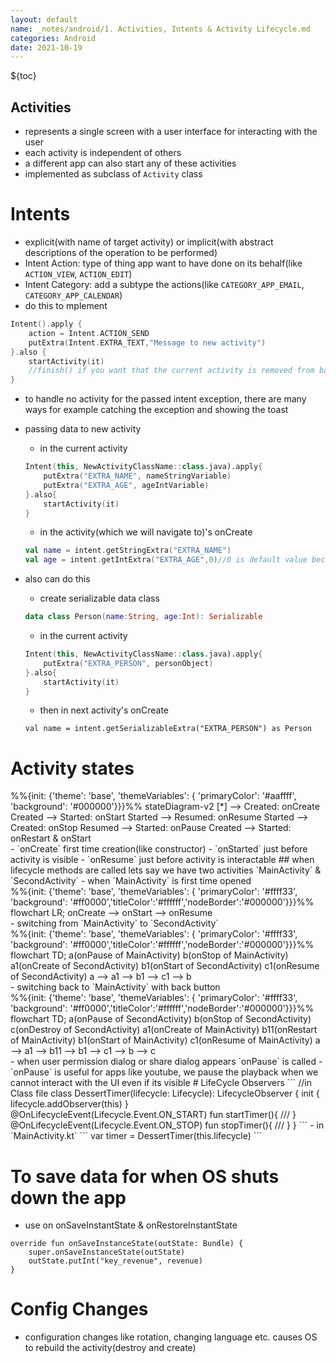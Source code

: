 ```yaml
---
layout: default
name: _notes/android/1. Activities, Intents & Activity Lifecycle.md
categories: Android
date: 2021-10-19
---
```

<script 
    type="text/javascript"
    src="https://unpkg.com/mermaid@8.13.2/dist/mermaid.min.js">
</script>

<link 
  rel="stylesheet" 
  href="https://cdn.jsdelivr.net/npm/katex@0.13.18/dist/katex.min.css" integrity="sha384-zTROYFVGOfTw7JV7KUu8udsvW2fx4lWOsCEDqhBreBwlHI4ioVRtmIvEThzJHGET" crossorigin="anonymous">

<script defer 
  src="https://cdn.jsdelivr.net/npm/katex@0.13.18/dist/katex.min.js" integrity="sha384-GxNFqL3r9uRJQhR+47eDxuPoNE7yLftQM8LcxzgS4HT73tp970WS/wV5p8UzCOmb" crossorigin="anonymous">
</script>

<script defer 
  src="https://cdn.jsdelivr.net/npm/katex@0.13.18/dist/contrib/auto-render.min.js" integrity="sha384-vZTG03m+2yp6N6BNi5iM4rW4oIwk5DfcNdFfxkk9ZWpDriOkXX8voJBFrAO7MpVl" crossorigin="anonymous">
</script>
<script>
    document.addEventListener("DOMContentLoaded", function() {
        renderMathInElement(document.body, {
          // customised options
          // • auto-render specific keys, e.g.:
          delimiters: [
              {left: '$$', right: '$$', display: true},
              {left: '$', right: '$', display: false}
          ],
          // • rendering keys, e.g.:
          throwOnError : false
        });
    });
</script>
${toc}
<br>


## Activities
- represents a single screen with a user interface for interacting with the user
- each activity is independent of others
- a different app can also start any of these activities
- implemented as subclass of `Activity` class

# Intents
- explicit(with name of target activity) or implicit(with abstract descriptions of the operation to be performed)
- Intent Action: type of thing app want to have done on its behalf(like `ACTION_VIEW`, `ACTION_EDIT`)
- Intent Category: add a subtype the actions(like `CATEGORY_APP_EMAIL`, `CATEGORY_APP_CALENDAR`)
- do this to mplement

```kotlin
Intent().apply {
    action = Intent.ACTION_SEND
    putExtra(Intent.EXTRA_TEXT,"Message to new activity")
}.also {
    startActivity(it)
	//finish() if you want that the current activity is removed from backstack
}
```

- to handle no activity for the passed intent exception, there are many ways for example catching the exception and showing the toast
    
- passing data to new activity
    
    - in the current activity
    
	```kotlin
	Intent(this, NewActivityClassName::class.java).apply{
		putExtra("EXTRA_NAME", nameStringVariable)
		putExtra("EXTRA_AGE", ageIntVariable)
	}.also{
		startActivity(it)
	}
	```
    
    - in the activity(which we will navigate to)'s onCreate
    
	```kotlin
	val name = intent.getStringExtra("EXTRA_NAME")
	val age = intent.getIntExtra("EXTRA_AGE",0)//0 is default value because int is not nullable in java
	```
    
- also can do this
    - create serializable data class
	```kotlin
	data class Person(name:String, age:Int): Serializable
	```
    - in the current activity
	```kotlin
	Intent(this, NewActivityClassName::class.java).apply{
		putExtra("EXTRA_PERSON", personObject)
	}.also{
		startActivity(it)
	}
	```
    - then in next activity's onCreate
	```
	val name = intent.getSerializableExtra("EXTRA_PERSON") as Person
	```
    

# Activity states
<div class="mermaid">%%{init: {'theme': 'base', 'themeVariables': { 'primaryColor': '#aaffff', 'background': '#000000'}}}%%
stateDiagram-v2
	[*] --> Created: onCreate
	Created --> Started: onStart
	Started --> Resumed: onResume
	Started --> Created: onStop
	Resumed --> Started: onPause
	Created --> Started: onRestart & onStart
</div>- `onCreate` first time creation(like constructor)
- `onStarted` just before activity is visible
- `onResume` just before activity is interactable
## when lifecycle methods are called
lets say we have two activities `MainActivity` & `SecondActivity`
- when `MainActivity` is first time opened
<div class="mermaid">%%{init: {'theme': 'base', 'themeVariables': { 'primaryColor': '#ffff33', 'background': '#ff0000','titleColor':'#ffffff','nodeBorder':'#000000'}}}%%
flowchart LR;
	onCreate --> onStart -->  onResume
</div>- switching from  `MainActivity` to `SecondActivity`
<div class="mermaid">%%{init: {'theme': 'base', 'themeVariables': { 'primaryColor': '#ffff33', 'background': '#ff0000','titleColor':'#ffffff','nodeBorder':'#000000'}}}%%
flowchart TD;
		a(onPause of MainActivity)
		b(onStop of MainActivity)
		a1(onCreate of SecondActivity) 
		b1(onStart of SecondActivity) 
		c1(onResume of SecondActivity)
		a --> a1 --> b1 --> c1 --> b
</div>- switching back to  `MainActivity` with back button
<div class="mermaid">%%{init: {'theme': 'base', 'themeVariables': { 'primaryColor': '#ffff33', 'background': '#ff0000','titleColor':'#ffffff','nodeBorder':'#000000'}}}%%
flowchart TD;
		a(onPause of SecondActivity)
		b(onStop of SecondActivity)
		c(onDestroy of SecondActivity)
		a1(onCreate of MainActivity) 
		b11(onRestart of MainActivity) 
		b1(onStart of MainActivity) 
		c1(onResume of MainActivity)
		a --> a1 --> b11 --> b1 --> c1 --> b --> c
</div>- when user permission dialog or share dialog appears `onPause` is called
- `onPause` is useful for apps like youtube, we pause the playback when we cannot interact with the UI even if its visible
# LifeCycle Observers
```
//in Class file
class DessertTimer(lifecycle: Lifecycle): LifecycleObserver {
	init {
		lifecycle.addObserver(this)
	}
	@OnLifecycleEvent(Lifecycle.Event.ON_START)
	fun startTimer(){
		///
	}
	@OnLifecycleEvent(Lifecycle.Event.ON_STOP)
	fun stopTimer(){
		///
	}
}
```
- in `MainActivity.kt`
```
var timer = DessertTimer(this.lifecycle)
```

# To save data for when OS shuts down the app
- use on onSaveInstantState &  onRestoreInstantState
```
override fun onSaveInstanceState(outState: Bundle) {
	super.onSaveInstanceState(outState)
	outState.putInt("key_revenue", revenue)
}
```
# Config Changes
- configuration changes like rotation, changing language etc. causes OS to rebuild the activity(destroy and create)